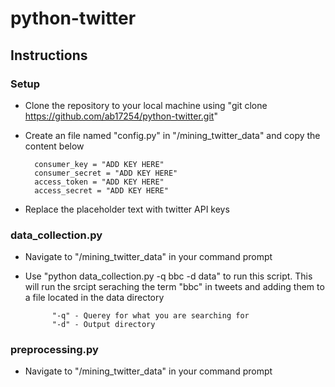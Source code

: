 # python-twitter

## Instructions
### Setup

- Clone the repository to your local machine using "git clone https://github.com/ab17254/python-twitter.git" 

- Create an file named "config.py" in "/mining_twitter_data" and copy the content below

        consumer_key = "ADD KEY HERE"
        consumer_secret = "ADD KEY HERE"
        access_token = "ADD KEY HERE"
        access_secret = "ADD KEY HERE"
        
- Replace the placeholder text with twitter API keys

### data_collection.py

- Navigate to "/mining_twitter_data" in your command prompt
- Use "python data_collection.py -q bbc -d data" to run this script. This will run the srcipt seraching the term "bbc" in tweets and adding them to a file located in the data directory
            
            "-q" - Querey for what you are searching for
            "-d" - Output directory 


### preprocessing.py
- Navigate to "/mining_twitter_data" in your command prompt
